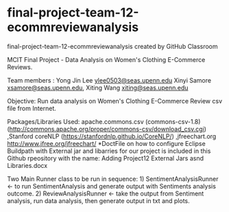 # final-project-team-12-ecommreviewanalysis
final-project-team-12-ecommreviewanalysis created by GitHub Classroom

MCIT Final Project - Data Analysis on Women's Clothing E-Commerce Reviews.

Team members :
	Yong Jin Lee <ylee0503@seas.upenn.edu>
	Xinyi Samore <xsamore@seas.upenn.edu>,
	Xiting Wang <xiting@seas.upenn.edu>
	
Objective: Run data analysis on Women's Clothing E-Commerce Review csv file from Internet.

Packages/Libraries Used:
	apache.commons.csv (commons-csv-1.8) (http://commons.apache.org/proper/commons-csv/download_csv.cgi)
	,Stanford coreNLP (https://stanfordnlp.github.io/CoreNLP/)
	,jfreechart.org http://www.jfree.org/jfreechart/
*DoctFile on how to configure Eclipse Buildpath with External jar and libarries for our project is included in this Github rpeository with the name: Adding Project12 External Jars asnd Libraries.docx

Two Main Runner class to be run in sequence:
	1) SentimentAnalysisRunner <- to run SentimentAnalysis and generate output with Sentiments analysis outcome.
	2) ReviewAnalysisRunner <- take the output from Sentiment analysis, run data analysis, then generate output in txt and plots.
